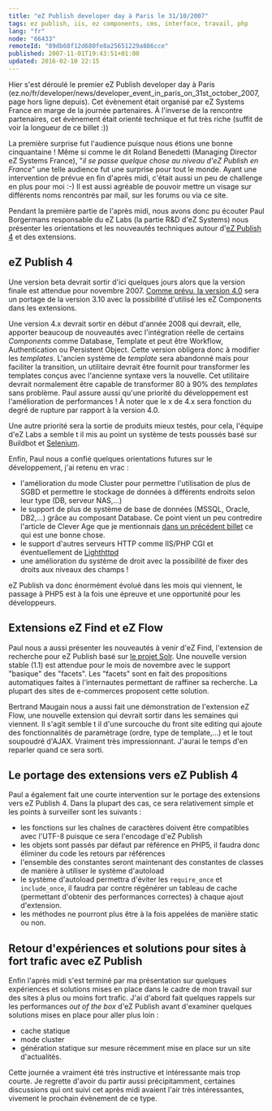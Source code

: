 ```yaml
---
title: "eZ Publish developer day à Paris le 31/10/2007"
tags: ez publish, iis, ez components, cms, interface, travail, php
lang: "fr"
node: "66433"
remoteId: "89db68f12d680fe8a25651229a886cce"
published: 2007-11-01T19:43:51+01:00
updated: 2016-02-10 22:15
---
```


Hier s'est déroulé le premier eZ Publish developer day à Paris
(ez.no/fr/developer/news/developer_event_in_paris_on_31st_october_2007, page
hors ligne depuis).  Cet évènement était organisé par eZ Systems France en marge
de la journée partenaires. À l'inverse de la rencontre partenaires, cet
évènement était orienté technique et fut très riche (suffit de voir la longueur
de ce billet :))

La première surprise fut l'audience puisque nous étions une bonne cinquantaine !
Même si comme le dit Roland Benedetti (Managing Director eZ Systems France),
&quot;*il se passe quelque chose au niveau d'eZ Publish en France*&quot; une
telle audience fut une surprise pour tout le monde. Ayant une intervention de
prévue en fin d'après midi, c'était aussi un peu de challenge en plus pour moi
:-) Il est aussi agréable de pouvoir mettre un visage sur différents noms
rencontrés par mail, sur les forums ou via ce site.


Pendant la première partie de l'après midi, nous avons donc pu écouter Paul
Borgermans responsable du eZ Labs (la partie
R&amp;D d'eZ Systems) nous présenter les orientations et les nouveautés
techniques autour d'[eZ Publish 4](/tag/ez-publish) et des extensions.


## eZ Publish 4


Une version beta devrait sortir d'ici quelques jours alors que la version finale
est attendue pour novembre 2007. [Comme prévu, la version
4.0](/post/ez-publish-4-alpha-1-et-beaucoup-d-autres-choses) sera un portage de
la version 3.10 avec la possibilité d'utilisé les eZ
Components dans les extensions.


Une version 4.x devrait sortir en début d'année 2008 qui devrait, elle, apporter
beaucoup de nouveautés avec l'intégration réelle de certains *Components* comme
Database,
Template
et peut être
Workflow,
Authentication
ou Persistent
Object.
Cette version obligera donc à modifier les *templates*. L'ancien système de
*template* sera abandonné mais pour faciliter la transition, un utilitaire
devrait être fournit pour transformer les templates conçus avec l'ancienne
syntaxe vers la nouvelle. Cet utilitaire devrait normalement être capable de
transformer 80 à 90% des *templates* sans problème. Paul assure aussi qu'une
priorité du développement est l'amélioration de performances ! À noter que le x
de 4.x sera fonction du degré de rupture par rapport à la version 4.0.


Une autre priorité sera la sortie de produits mieux testés, pour cela, l'équipe
d'eZ Labs a semble t il mis au point un système de tests poussés basé sur
Buildbot et
[Selenium](http://docs.seleniumhq.org/).

Enfin, Paul nous a confié quelques orientations futures sur le développement,
j'ai retenu en vrac :

* l'amélioration du mode Cluster
  pour permettre l'utilisation de plus de SGBD et permettre le stockage de
  données à différents endroits selon leur type (DB, serveur NAS,…)
* le support de plus de système de base de données (MSSQL, Oracle, DB2,…)
  grâce au composant Database. Ce point vient un peu contredire l'article de
  Clever Age que je mentionnais [dans un précédent
  billet](/post/ez-publish-4-alpha-1-et-beaucoup-d-autres-choses) ce qui est une
  bonne chose.
* le support d'autres serveurs HTTP comme IIS/PHP CGI et éventuellement de
  [Lighthttpd](http://www.lighttpd.net/)
* une amélioration du système de droit avec la possibilité de fixer des droits
  aux niveaux des champs&nbsp;!

eZ Publish va donc énormément évolué dans les mois qui viennent, le passage à
PHP5 est à la fois une épreuve et une opportunité pour les développeurs.


## Extensions eZ Find et eZ Flow


Paul nous a aussi présenter les nouveautés à venir d'eZ
Find, l'extension de recherche pour eZ Publish basé sur
[le projet Solr](http://lucene.apache.org/solr/). Une nouvelle version stable
(1.1) est attendue pour le mois de novembre avec le support &quot;basique&quot;
des &quot;facets&quot;. Les &quot;facets&quot; sont en fait des propositions
automatiques faites à l'internautes permettant de raffiner sa recherche. La
plupart des sites de e-commerces proposent cette solution.


Bertrand Maugain nous a aussi fait une démonstration de l'extension eZ Flow, une
nouvelle extension qui devrait sortir dans les semaines qui viennent. Il s'agit
semble t il d'une surcouche du front site editing qui ajoute des fonctionnalités
de paramètrage (ordre, type de template,…) et le tout soupoudré d'AJAX.
Vraiment très impressionnant. J'aurai le temps d'en reparler quand ce sera
sorti.


## Le portage des extensions vers eZ Publish 4


Paul a également fait une courte intervention sur le portage des extensions vers
eZ Publish 4. Dans la plupart des cas, ce sera relativement simple et les points
à surveiller sont les suivants :

* les fonctions sur les chaînes de caractères doivent être compatibles avec
  l'UTF-8 puisque ce sera l'encodage d'eZ Publish
* les objets sont passés par défaut par référence en PHP5, il faudra donc
  éliminer du code les retours par références
* l'ensemble des constantes seront maintenant des constantes de classes de
  manière à utiliser le système d'autoload
* le système d'autoload permettra d'éviter les `require_once` et `include_once`, il
  faudra par contre régénérer un tableau de cache (permettant d'obtenir des
  performances correctes) à chaque ajout d'extension.
* les méthodes ne pourront plus être à la fois appelées de manière static ou
  non.

## Retour d'expériences et solutions pour sites à fort trafic avec eZ Publish


Enfin l'après midi s'est terminé par ma présentation sur quelques expériences et
solutions mises en place dans le cadre de mon travail sur des sites à plus ou
moins fort trafic. J'ai d'abord fait quelques rappels sur les performances *out
of the box* d'eZ Publish avant d'examiner quelques solutions mises en place pour
aller plus loin :

* cache statique
* mode cluster
* génération statique sur mesure récemment mise en place sur un site d'actualités.

Cette journée a vraiment été très instructive et intéressante mais trop courte.
Je regrette d'avoir du partir aussi précipitamment, certaines discussions qui
ont suivi cet après midi avaient l'air très intéressantes, vivement le prochain
évènement de ce type.
